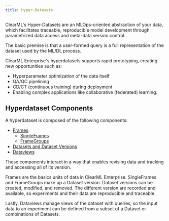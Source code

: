 ```yaml
---
title: Hyper-Datasets
---
```


ClearML's Hyper-Datasets are an MLOps-oriented abstraction of your data, which facilitates traceable, reproducible model development
through parametrized data access and meta-data version control.

The basic premise is that a user-formed query is a full representation of the dataset used by the ML/DL process. 

ClearML Enterprise's hyperdatasets supports rapid prototyping, creating new opportunities such as: 
* Hyperparameter optimization of the data itself
* QA/QC pipelining
* CD/CT (continuous training) during deployment
* Enabling complex applications like collaborative (federated) learning. 


## Hyperdataset Components 

A hyperdataset is composed of the following components:

* [Frames](frames.md)
    * [SingleFrames](single_frames.md) 
    * [FrameGroups](frame_groups.md)
* [Datasets and Dataset Versions](dataset.md)
* [Dataviews](dataviews.md)

These components interact in a way that enables revising data and tracking and accessing all of its version. 

Frames are the basics units of data in ClearML Enterprise. SingleFrames and FrameGroups make up a Dataset version. 
Dataset versions can be created, modified, and removed. The different version are recorded and available, 
so experiments and their data are reproducible and traceable. 

Lastly, Dataviews manage views of the dataset with queries, so the input data to an experiment can be defined from a 
subset of a Dataset or combinations of Datasets.